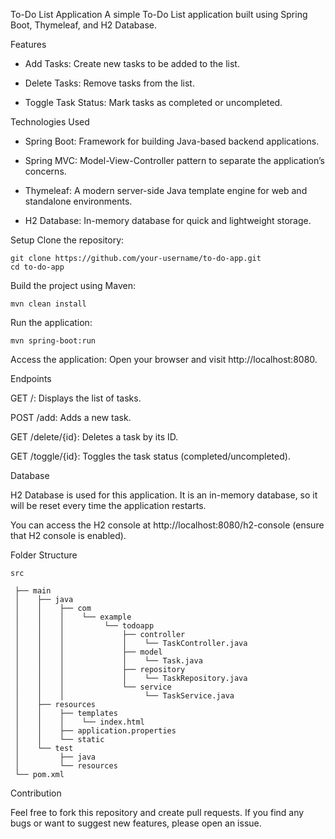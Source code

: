 To-Do List Application
A simple To-Do List application built using Spring Boot, Thymeleaf, and H2 Database.

Features

- Add Tasks: Create new tasks to be added to the list.

- Delete Tasks: Remove tasks from the list.

- Toggle Task Status: Mark tasks as completed or uncompleted.

Technologies Used

- Spring Boot: Framework for building Java-based backend applications.

- Spring MVC: Model-View-Controller pattern to separate the application’s concerns.

- Thymeleaf: A modern server-side Java template engine for web and standalone environments.

- H2 Database: In-memory database for quick and lightweight storage.

Setup
Clone the repository:
```
git clone https://github.com/your-username/to-do-app.git
cd to-do-app
```
Build the project using Maven:

```
mvn clean install
```
Run the application:

```
mvn spring-boot:run
```
Access the application:
Open your browser and visit http://localhost:8080.

Endpoints

GET /: Displays the list of tasks.

POST /add: Adds a new task.

GET /delete/{id}: Deletes a task by its ID.

GET /toggle/{id}: Toggles the task status (completed/uncompleted).

Database

H2 Database is used for this application. It is an in-memory database, so it will be reset every time the application restarts.

You can access the H2 console at http://localhost:8080/h2-console (ensure that H2 console is enabled).

Folder Structure

```
src

 ├── main
 │    ├── java
 │    │    ├── com
 │    │    │    └── example
 │    │    │         └── todoapp
 │    │    │             ├── controller
 │    │    │             │    └── TaskController.java
 │    │    │             ├── model
 │    │    │             │    └── Task.java
 │    │    │             ├── repository
 │    │    │             │    └── TaskRepository.java
 │    │    │             └── service
 │    │    │                  └── TaskService.java
 │    ├── resources
 │    │    ├── templates
 │    │    │    └── index.html
 │    │    ├── application.properties
 │    │    └── static
 │    └── test
 │         ├── java
 │         └── resources
 └── pom.xml
```
Contribution

Feel free to fork this repository and create pull requests. If you find any bugs or want to suggest new features, please open an issue.
